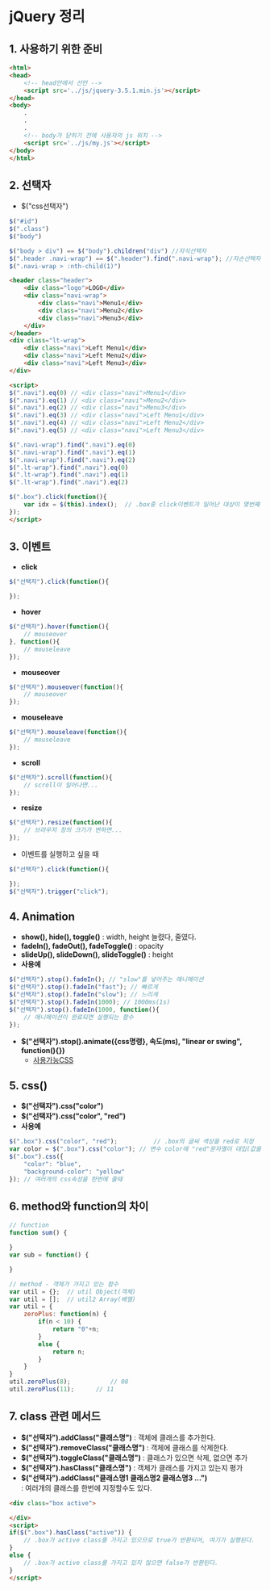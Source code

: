 # jQuery 정리
## 1. 사용하기 위한 준비
```html
<html>
<head>
	<!-- head안에서 선언 -->
	<script src='../js/jquery-3.5.1.min.js'></script>
</head>
<body>
	.
	.
	.
	<!-- body가 닫히기 전에 사용자의 js 위치 -->
	<script src='../js/my.js'></script>
</body>
</html>
```

## 2. 선택자
- $("css선택자")
```js
$("#id")
$(".class")
$("body")

$("body > div") == $("body").children("div") //자식선택자
$(".header .navi-wrap") == $(".header").find(".navi-wrap"); //자손선택자
$(".navi-wrap > :nth-child(1)")
```

```html
<header class="header">
	<div class="logo">LOGO</div>
	<div class="navi-wrap">
		<div class="navi">Menu1</div>
		<div class="navi">Menu2</div>
		<div class="navi">Menu3</div>
	</div>
</header>
<div class="lt-wrap">
	<div class="navi">Left Menu1</div>
	<div class="navi">Left Menu2</div>
	<div class="navi">Left Menu3</div>
</div>

<script>
$(".navi").eq(0) // <div class="navi">Menu1</div>
$(".navi").eq(1) // <div class="navi">Menu2</div>
$(".navi").eq(2) // <div class="navi">Menu3</div>
$(".navi").eq(3) // <div class="navi">Left Menu1</div>
$(".navi").eq(4) // <div class="navi">Left Menu2</div>
$(".navi").eq(5) // <div class="navi">Left Menu3</div>

$(".navi-wrap").find(".navi").eq(0)
$(".navi-wrap").find(".navi").eq(1)
$(".navi-wrap").find(".navi").eq(2)
$(".lt-wrap").find(".navi").eq(0)
$(".lt-wrap").find(".navi").eq(1)
$(".lt-wrap").find(".navi").eq(2)

$(".box").click(function(){
	var idx = $(this).index();	// .box중 click이벤트가 일어난 대상이 몇번째 eq인지 index값을 리턴한다. 
});
</script>
```

## 3. 이벤트

- **click**
```js
$("선택자").click(function(){
	
});
```

- **hover**
```js
$("선택자").hover(function(){
	// mouseover
}, function(){
	// mouseleave
});
```

- **mouseover**
```js
$("선택자").mouseover(function(){
	// mouseover
});
```

- **mouseleave**
```js
$("선택자").mouseleave(function(){
	// mouseleave
});
```

- **scroll**
```js
$("선택자").scroll(function(){
	// scroll이 일어나면...
});
```

- **resize**
```js
$("선택자").resize(function(){
	// 브라우저 창의 크기가 변하면...
});
```

- 이벤트를 실행하고 싶을 때
```js
$("선택자").click(function(){

});
$("선택자").trigger("click");
```

## 4. Animation
- **show(), hide(), toggle()** : width, height 늘렸다, 줄였다.
- **fadeIn(), fadeOut(), fadeToggle()** : opacity
- **slideUp(), slideDown(), slideToggle()** : height
- **사용예**
```js
$("선택자").stop().fadeIn(); // "slow"를 넣어주는 애니메이션
$("선택자").stop().fadeIn("fast"); // 빠르게
$("선택자").stop().fadeIn("slow"); // 느리게
$("선택자").stop().fadeIn(1000); // 1000ms(1s)
$("선택자").stop().fadeIn(1000, function(){
	// 애니메이션이 완료되면 실행되는 함수
});
```
- **$("선택자").stop().animate({css명령}, 속도(ms), "linear or swing", function(){})**
	* [사용가능CSS](https://www.w3schools.com/jquery/eff_animate.asp)

## 5. css()
- **$("선택자").css("color")**
- **$("선택자").css("color", "red")**
- **사용예**
```js
$(".box").css("color", "red"); 			// .box의 글씨 색상을 red로 지정
var color = $(".box").css("color");	// 변수 color에 "red"문자열이 대입(값을 가져옴)
$(".box").css({
	"color": "blue",
	"background-color": "yellow"
}); // 여러개의 css속성을 한번에 줄때
```

## 6. method와 function의 차이
```js
// function
function sum() {

}
var sub = function() {

}

// method - 객체가 가지고 있는 함수
var util = {}; 	// util Object(객체)
var util = []; 	// util2 Array(배열)
var util = {
	zeroPlus: function(n) {
		if(n < 10) {
			return "0"+n;
		}
		else {
			return n;
		}
	}
}
util.zeroPlus(8);			// 08
util.zeroPlus(11);		// 11
```

## 7. class 관련 메서드
- **$("선택자").addClass("클래스명")**		: 객체에 클래스를 추가한다.
- **$("선택자").removeClass("클래스명")**	: 객체에 클래스를 삭제한다.
- **$("선택자").toggleClass("클래스명")**	: 클래스가 있으면 삭제, 없으면 추가
- **$("선택자").hasClass("클래스명")**    : 객체가 클래스를 가지고 있는지 평가
- **$("선택자").addClass("클래스명1 클래스명2 클래스명3 ...")**    
	: 여러개의 클래스를 한번에 지정할수도 있다.

```html
<div class="box active">

</div>
<script>
if($(".box").hasClass("active")) {
	// .box가 active class를 가지고 있으므로 true가 반환되어, 여기가 실행된다.
}
else {
	// .box가 active class를 가지고 있지 않으면 false가 반환된다.
}
</script>
```